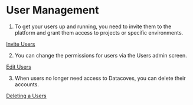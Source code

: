 
# User Management

1. To get your users up and running, you need to invite them to the platform and grant them access to projects or specific environments. 

  [Invite Users](how-tos/datacoves/how_to_invitations.md)

2. You can change the permissions for users via the Users admin screen.

  [Edit Users](how-tos/datacoves/how_to_manage_users#edit-a-user)

3. When users no longer need access to Datacoves, you can delete their accounts.

  [Deleting a Users](how-tos/datacoves/how_to_manage_users#delete-a-user)
